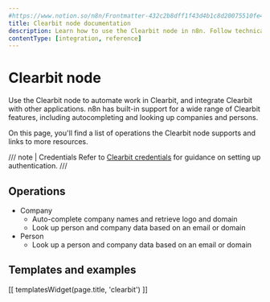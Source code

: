 ```yaml
---
#https://www.notion.so/n8n/Frontmatter-432c2b8dff1f43d4b1c8d20075510fe4
title: Clearbit node documentation
description: Learn how to use the Clearbit node in n8n. Follow technical documentation to integrate Clearbit node into your workflows.
contentType: [integration, reference]
---
```


# Clearbit node

Use the Clearbit node to automate work in Clearbit, and integrate Clearbit with other applications. n8n has built-in support for a wide range of Clearbit features, including autocompleting and looking up companies and persons.

On this page, you'll find a list of operations the Clearbit node supports and links to more resources.

/// note | Credentials
Refer to [Clearbit credentials](/integrations/builtin/credentials/clearbit/) for guidance on setting up authentication. 
///

## Operations

* Company
    * Auto-complete company names and retrieve logo and domain
    * Look up person and company data based on an email or domain
* Person
    * Look up a person and company data based on an email or domain

## Templates and examples

<!-- see https://www.notion.so/n8n/Pull-in-templates-for-the-integrations-pages-37c716837b804d30a33b47475f6e3780 -->
[[ templatesWidget(page.title, 'clearbit') ]]
